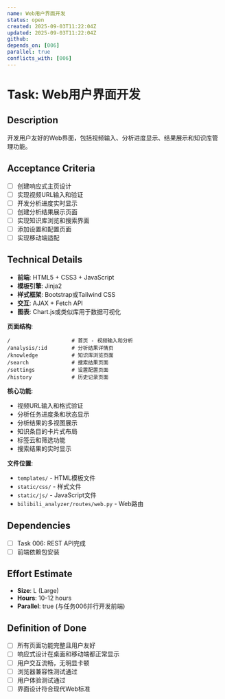 ```yaml
---
name: Web用户界面开发
status: open
created: 2025-09-03T11:22:04Z
updated: 2025-09-03T11:22:04Z
github: 
depends_on: [006]
parallel: true
conflicts_with: [006]
---
```


# Task: Web用户界面开发

## Description
开发用户友好的Web界面，包括视频输入、分析进度显示、结果展示和知识库管理功能。

## Acceptance Criteria
- [ ] 创建响应式主页设计
- [ ] 实现视频URL输入和验证
- [ ] 开发分析进度实时显示
- [ ] 创建分析结果展示页面
- [ ] 实现知识库浏览和搜索界面
- [ ] 添加设置和配置页面
- [ ] 实现移动端适配

## Technical Details
- **前端**: HTML5 + CSS3 + JavaScript
- **模板引擎**: Jinja2
- **样式框架**: Bootstrap或Tailwind CSS
- **交互**: AJAX + Fetch API
- **图表**: Chart.js或类似库用于数据可视化

**页面结构**:
```
/                    # 首页 - 视频输入和分析
/analysis/:id        # 分析结果详情页
/knowledge           # 知识库浏览页面
/search              # 搜索结果页面
/settings            # 设置配置页面
/history             # 历史记录页面
```

**核心功能**:
- 视频URL输入和格式验证
- 分析任务进度条和状态显示
- 分析结果的多视图展示
- 知识条目的卡片式布局
- 标签云和筛选功能
- 搜索结果的实时显示

**文件位置**:
- `templates/` - HTML模板文件
- `static/css/` - 样式文件
- `static/js/` - JavaScript文件
- `bilibili_analyzer/routes/web.py` - Web路由

## Dependencies
- [ ] Task 006: REST API完成
- [ ] 前端依赖包安装

## Effort Estimate
- **Size**: L (Large)
- **Hours**: 10-12 hours
- **Parallel**: true (与任务006并行开发前端)

## Definition of Done
- [ ] 所有页面功能完整且用户友好
- [ ] 响应式设计在桌面和移动端都正常显示
- [ ] 用户交互流畅，无明显卡顿
- [ ] 浏览器兼容性测试通过
- [ ] 用户体验测试通过
- [ ] 界面设计符合现代Web标准
